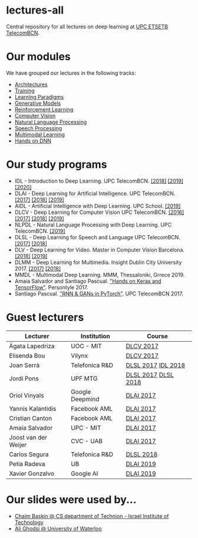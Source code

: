 # lectures-all
Central repository for all lectures on deep learning at [UPC ETSETB TelecomBCN](https://etsetb.upc.edu/en).

[XG-web]: https://imatge.upc.edu/web/people/xavier-giro
[KM-web]: http://www.eeng.dcu.ie/~mcguinne/
[EM-web]: https://www.insight-centre.org/users/eva-mohedano
[LL-web]: https://dvl.in.tum.de/team/lealtaixe/
[ES-web]: https://imatge.upc.edu/web/people/elisa-sayrol
[VV-web]: https://imatge.upc.edu/web/people/veronica-vilaplana
[JR-web]: https://imatge.upc.edu/web/people/javier-ruiz-hidalgo
[RM-web]: https://imatge.upc.edu/web/people/josep-ramon-morros
[MC-web]: http://www.costa-jussa.com/
[SP-web]: https://scholar.google.com/citations?user=7cVOyh0AAAAJ&hl=en
[AB-web]: https://scholar.google.es/citations?user=C5AUXO4AAAAJ&hl=en
[MB-web]: https://imatge.upc.edu/web/people/miriam-bellver
[AS-web]: https://imatge.upc.edu/web/people/amaia-salvador


# Our modules

We have grouped our lectures in the following tracks:

* [Architectures](deep-learning.md)
* [Training](training.md)
* [Learning Paradigms](learning.md)
* [Generative Models](generative.md)
* [Reinforcement Learning](reinforcement.md)
* [Computer Vision](computer-vision.md)
* [Natural Language Processing](nlp.md)
* [Speech Processing](speech.md)
* [Multimodal Learning](multimodal.md)
* [Hands on DNN](hands-on.md)

# Our study programs

* IDL - Introduction to Deep Learning. UPC TelecomBCN. [[2018]][IDL2018] [[2019]][IDL2019] [[2020]][IDL2020]
* DLAI - Deep Learning for Artificial Intelligence. UPC TelecomBCN. [[2017]][DLAI2017] [[2018]][DLAI2018] [[2019]][DLAI2019]
* AIDL - Artificial Intelligence with Deep Learning. UPC School. [[2019]][AIDL2019]
* DLCV - Deep Learning for Computer Vision UPC TelecomBCN. [[2016]][DLCV2016] [[2017]][DLCV2017] [[2018]][DLCV2018] [[2019]][DLCV2019]
* NLPDL - Natural Language Processing with Deep Learning. UPC TelecomBCN. [[2019]][DLNL2019] 
* DLSL - Deep Learning for Speech and Language UPC TelecomBCN. [[2017]][DLSL2017] [[2018]][DLSL2018]
* DLV - Deep Learning for Video. Master in Computer Vision Barcelona. [[2018]][DLV2018] [[2019]][DLV2019]
* DLMM - Deep Learning for Multimedia. Insight Dublin City University 2017. [[2017]][DLMM2017] [[2018]][DLMM2018]
* MMDL - Multimodal Deep Learning. MMM, Thessaloniki, Grrece 2019.
* Amaia Salvador and Santiago Pascual. ["Hands on Keras and TensorFlow"][Persontyle2017]. Persontyle 2017.
* Santiago Pascual. ["RNN & GANs in PyTorch"][PyTorched2017]. UPC TelecomBCN 2017.

[IDL2018]: https://telecombcn-dl.github.io/2018-idl/
[IDL2019]: https://telecombcn-dl.github.io/2019-idl/
[IDL2020]: https://telecombcn-dl.github.io/idl-2020/

[DLAI2017]: https://telecombcn-dl.github.io/2017-dlai/
[DLAI2018]: https://telecombcn-dl.github.io/2018-dlai/
[DLAI2019]: https://telecombcn-dl.github.io/dlai-2019/

[AIDL2019]: https://github.com/upcschool-ai/2019-spring/blob/master/README.md

[DLCV2016]: http://imatge-upc.github.io/telecombcn-2016-dlcv/
[DLCV2017]: https://telecombcn-dl.github.io/2017-dlcv/
[DLCV2018]: https://telecombcn-dl.github.io/2018-dlcv/
[DLCV2019]: https://telecombcn-dl.github.io/2019-dlcv/

[DLV2018]: https://mcv-m6-video.github.io/deepvideo-2018/
[DLV2019]: https://mcv-m6-video.github.io/deepvideo-2018/

[DLSL2017]: https://telecombcn-dl.github.io/2017-dlsl/
[DLSL2018]: https://telecombcn-dl.github.io/2018-dlsl/
[DLNL2019]: https://sites.google.com/view/dlnlp2019/home

[DLMM2017]: https://telecombcn-dl.github.io/dlmm-2017-dcu/
[DLMM2018]: https://telecombcn-dl.github.io/2018-dlmm/

[MMM2019]: https://telecombcn-dl.github.io/2019-mmm-tutorial/

[Persontyle2017]: https://github.com/telecombcn-dl/2017-persontyle
[PyTorched2017]: https://github.com/santi-pdp/pytorch_tutorials


# Guest lecturers

| Lecturer              | Institution               | Course                 | 
| --------------------- |  ------------------------ | ---------------------- | 
| Àgata Lapedriza       | UOC - MIT                 | [DLCV 2017][dlcv2017]  | 
| Elisenda Bou          | Vilynx                    | [DLCV 2017][dlcv2017]  | 
| Joan Serrà            | Telefonica R&D            | [DLSL 2017][dlsl2017] [IDL 2018][dlsl2018]  | 
| Jordi Pons            | UPF MTG                   | [DLSL 2017][dlsl2017] [DLSL 2018][dlsl2018]  |
| Oriol Vinyals         | Google Deepmind           | [DLAI 2017][dlai2017]  | 
| Yannis Kalantidis     | Facebook AML              | [DLAI 2017][dlai2017]  | 
| Cristian Canton       | Facebook AML              | [DLAI 2017][dlai2017]  | 
| Amaia Salvador        | UPC - MIT                 | [DLAI 2017][dlai2017]  | 
| Joost van der Weijer  | CVC - UAB                 | [DLAI 2017][idl2018]  | 
| Carlos Segura         | Telefonica R&D            | [DLSL 2018][dlsl2018]  |
| Petia Radeva          | UB                        | [DLAI 2019][dlai2018] |
| Xavier Gonzalvo        | Google AI                | [DLAI 2019][dlai2018] |

# Our slides were used by...

* [Chaim Baskin @ CS department of Technion - Israel Institute of Technology](https://www.youtube.com/watch?v=fiCRQwv23cY)
* [Ali Ghodsi @ University of Waterloo](https://www.youtube.com/watch?v=7G4_Y5rsvi8&t=1694)




